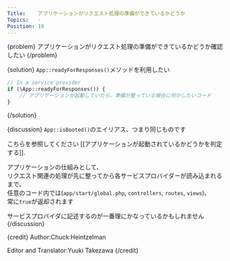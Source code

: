 ```yaml
---
Title:    アプリケーションがリクエスト処理の準備ができているかどうか
Topics:   -
Position: 19
---
```


{problem}
アプリケーションがリクエスト処理の準備ができているかどうか確認したい
{/problem}

{solution}
`App::readyForResponses()`メソッドを利用したい

```php
// In a service provider
if (\App::readyForResponses()) {
    // アプリケーションが起動していたら、準備が整っている場合に何かしたいコード
}
```
{/solution}

{discussion}
`App::isBooted()`のエイリアス、つまり同じものです

こちらを参照してください [[アプリケーションが起動されているかどうかを判定する]].

アプリケーションの仕組みとして、  
リクエスト関連の処理が先に整ってから各サービスプロバイダーが読み込まれるまで、  
任意のコード内では(`app/start/global.php`, `controllers`, `routes`, `views`)、  
常に`true`が返却されます

サービスプロバイダに記述するのが一番理にかなっているかもしれません
{/discussion}

{credit}
Author:Chuck Heintzelman

Editor and Translator:Yuuki Takezawa
{/credit}
